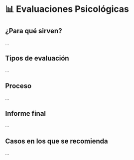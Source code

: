 # 📊 Evaluaciones Psicológicas

## ¿Para qué sirven?

...

## Tipos de evaluación

...

## Proceso

...

## Informe final

...

## Casos en los que se recomienda

...
